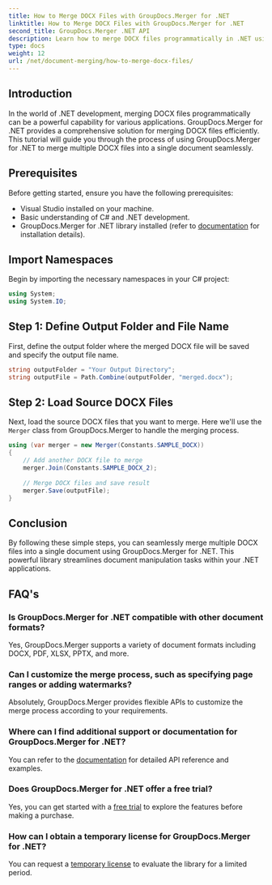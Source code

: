 ```yaml
---
title: How to Merge DOCX Files with GroupDocs.Merger for .NET
linktitle: How to Merge DOCX Files with GroupDocs.Merger for .NET
second_title: GroupDocs.Merger .NET API
description: Learn how to merge DOCX files programmatically in .NET using GroupDocs.Merger, simplifying document manipulation tasks efficiently.
type: docs
weight: 12
url: /net/document-merging/how-to-merge-docx-files/
---
```

## Introduction
In the world of .NET development, merging DOCX files programmatically can be a powerful capability for various applications. GroupDocs.Merger for .NET provides a comprehensive solution for merging DOCX files efficiently. This tutorial will guide you through the process of using GroupDocs.Merger for .NET to merge multiple DOCX files into a single document seamlessly.
## Prerequisites
Before getting started, ensure you have the following prerequisites:
- Visual Studio installed on your machine.
- Basic understanding of C# and .NET development.
- GroupDocs.Merger for .NET library installed (refer to [documentation](https://reference.groupdocs.com/merger/net/) for installation details).

## Import Namespaces
Begin by importing the necessary namespaces in your C# project:
```csharp
using System;
using System.IO;
```
## Step 1: Define Output Folder and File Name
First, define the output folder where the merged DOCX file will be saved and specify the output file name.
```csharp
string outputFolder = "Your Output Directory";
string outputFile = Path.Combine(outputFolder, "merged.docx");
```
## Step 2: Load Source DOCX Files
Next, load the source DOCX files that you want to merge. Here we'll use the `Merger` class from GroupDocs.Merger to handle the merging process.
```csharp
using (var merger = new Merger(Constants.SAMPLE_DOCX))
{
    // Add another DOCX file to merge
    merger.Join(Constants.SAMPLE_DOCX_2);
    
    // Merge DOCX files and save result
    merger.Save(outputFile);
}
```

## Conclusion
By following these simple steps, you can seamlessly merge multiple DOCX files into a single document using GroupDocs.Merger for .NET. This powerful library streamlines document manipulation tasks within your .NET applications.
## FAQ's
### Is GroupDocs.Merger for .NET compatible with other document formats?
Yes, GroupDocs.Merger supports a variety of document formats including DOCX, PDF, XLSX, PPTX, and more.
### Can I customize the merge process, such as specifying page ranges or adding watermarks?
Absolutely, GroupDocs.Merger provides flexible APIs to customize the merge process according to your requirements.
### Where can I find additional support or documentation for GroupDocs.Merger for .NET?
You can refer to the [documentation](https://reference.groupdocs.com/merger/net/) for detailed API reference and examples.
### Does GroupDocs.Merger for .NET offer a free trial?
Yes, you can get started with a [free trial](https://releases.groupdocs.com/) to explore the features before making a purchase.
### How can I obtain a temporary license for GroupDocs.Merger for .NET?
You can request a [temporary license](https://purchase.groupdocs.com/temporary-license/) to evaluate the library for a limited period.

